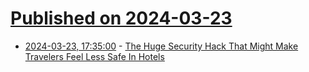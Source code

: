 # [Published on 2024-03-23](index.md)

* [2024-03-23, 17:35:00](https://soylentnews.org/article.pl?sid=24/03/23/0118225&from=rss) - [The Huge Security Hack That Might Make Travelers Feel Less Safe In Hotels](https://soylentnews.org/article.pl?sid=24/03/23/0118225&from=rss)
